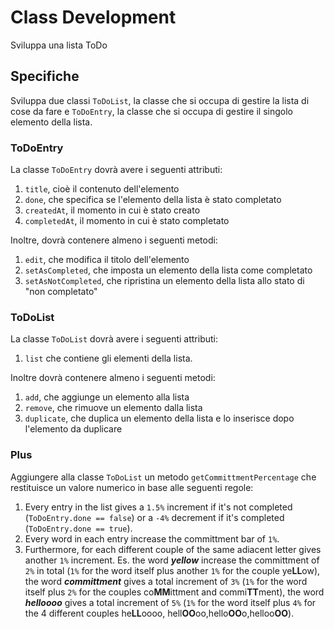 # Class Development

Sviluppa una lista ToDo

## Specifiche

Sviluppa due classi `ToDoList`, la classe che si occupa di gestire la lista di cose da fare e `ToDoEntry`, la classe che si occupa di gestire il singolo elemento della lista.

### ToDoEntry

La classe `ToDoEntry` dovrà avere i seguenti attributi:

1. `title`, cioè il contenuto dell'elemento
2. `done`, che specifica se l'elemento della lista è stato completato
3. `createdAt`, il momento in cui è stato creato
4. `completedAt`, il momento in cui è stato completato

Inoltre, dovrà contenere almeno i seguenti metodi:

1. `edit`, che modifica il titolo dell'elemento
2. `setAsCompleted`, che imposta un elemento della lista come completato
3. `setAsNotCompleted`, che ripristina un elemento della lista allo stato di "non completato"

### ToDoList

La classe `ToDoList` dovrà avere i seguenti attributi:

1. `list` che contiene gli elementi della lista.
   
Inoltre dovrà contenere almeno i seguenti metodi:

1. `add`, che aggiunge un elemento alla lista
2. `remove`, che rimuove un elemento dalla lista
3. `duplicate`, che duplica un elemento della lista e lo inserisce dopo l'elemento da duplicare


### Plus

Aggiungere alla classe `ToDoList` un metodo `getCommittmentPercentage` che restituisce un valore numerico in base alle seguenti regole:

1. Every entry in the list gives a `1.5%` increment if it's not completed (`ToDoEntry.done == false`) or a `-4%` decrement if it's completed (`ToDoEntry.done == true`).
2. Every word in each entry increase the committment bar of `1%`.
3. Furthermore, for each different couple of the same adiacent letter gives another `1%` increment. Es. the word ***yellow*** increase the committment of `2%` in total (`1%` for the word itself plus another `1%` for the couple ye**LL**ow), the word ***committment*** gives a total increment of `3%` (`1%` for the word itself plus `2%` for the couples co**MM**ittment and commi**TT**ment), the word ***helloooo*** gives a total increment of `5%` (`1%` for the word itself plus `4%` for the 4 different couples he**LL**oooo, hell**OO**oo,hello**OO**o,helloo**OO**).